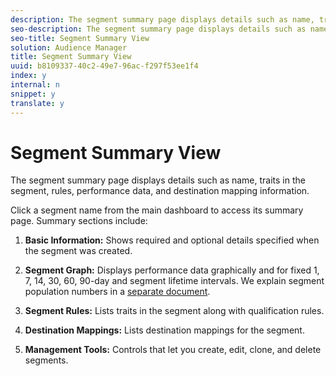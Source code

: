 ```yaml
---
description: The segment summary page displays details such as name, traits in the segment, rules, performance data, and destination mapping information.
seo-description: The segment summary page displays details such as name, traits in the segment, rules, performance data, and destination mapping information.
seo-title: Segment Summary View
solution: Audience Manager
title: Segment Summary View
uuid: b8109337-40c2-49e7-96ac-f297f53ee1f4
index: y
internal: n
snippet: y
translate: y
---
```


# Segment Summary View

The segment summary page displays details such as name, traits in the segment, rules, performance data, and destination mapping information.

Click a segment name from the main dashboard to access its summary page. Summary sections include:

1. **Basic Information:** Shows required and optional details specified when the segment was created. 
1. **Segment Graph:** Displays performance data graphically and for fixed 1, 7, 14, 30, 60, 90-day and segment lifetime intervals. We explain segment population numbers in a [separate document](../../c_features/c_segments/segment-builder-data.md#concept_05EE3010E67F446E8818351292EF7372). 

1. **Segment Rules:** Lists traits in the segment along with qualification rules. 
1. **Destination Mappings:** Lists destination mappings for the segment. 
1. **Management Tools:** Controls that let you create, edit, clone, and delete segments.

